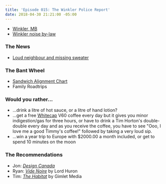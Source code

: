 ```yaml
---
title: 'Episode 015: The Winkler Police Report'
date: 2018-04-30 21:21:00 -05:00
---
```


- [Winkler, MB](https://sourispei.com/about/)
- [Winkler noise by-law](http://www.winklerpolice.ca/images/ByLaw%202139-15.pdf)

### The News
- [Loud neighbour and missing sweater](https://pembinavalleyonline.com/local/winkler-woman-victim-of-5-000-scam)

### The Bant Wheel
- [Sandwich Alignment Chart](https://flowingdata.com/2017/05/02/sandwich-alignment-chart/)
- Family Roadtrips

### Would you rather…
- …drink a litre of hot sauce, or a litre of hand lotion?
- …get a free [Whitecap](https://drinkwhitecap.com/) V60 coffee every day but it gives you minor indigestion/gas for three hours, or have to drink a Tim Horton's double-double every day and as you receive the coffee, you have to see "Ooo, I love me a good Timmy's coffee!" followed by taking a very loud sip. 
- …win a year trip to Europe with $2000.00 a month included, or get to spend 10 minutes on the moon

### The Recommendations
- Jon: *[Design Canada](https://designcanada.com/)*
- Ryan: *[Vide Noire](https://open.spotify.com/artist/6ltzsmQQbmdoHHbLZ4ZN25?si=SE958X7DRAGQyJgwqVwarg)* by Lord Huron
- Tim: *[The Habitat](https://www.gimletmedia.com/the-habitat)* by Gimlet Media